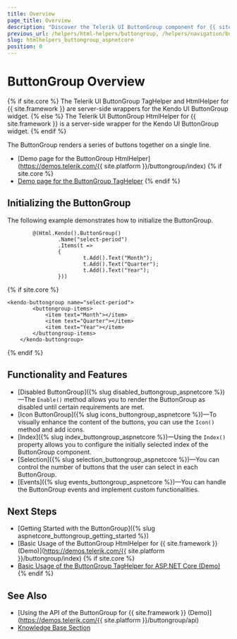 ```yaml
---
title: Overview
page_title: Overview
description: "Discover the Telerik UI ButtonGroup component for {{ site.framework }} that provides features like Icons, two selection modes, and numerous built-in configuration options."
previous_url: /helpers/html-helpers/buttongroup, /helpers/navigation/buttongroup/overview
slug: htmlhelpers_buttongroup_aspnetcore
position: 0
---
```


# ButtonGroup Overview

{% if site.core %}
The Telerik UI ButtonGroup TagHelper and HtmlHelper for {{ site.framework }} are server-side wrappers for the Kendo UI ButtonGroup widget.
{% else %}
The Telerik UI ButtonGroup HtmlHelper for {{ site.framework }} is a server-side wrapper for the Kendo UI ButtonGroup widget.
{% endif %}

The ButtonGroup renders a series of buttons together on a single line.

* [Demo page for the ButtonGroup HtmlHelper](https://demos.telerik.com/{{ site.platform }}/buttongroup/index)
{% if site.core %}
* [Demo page for the ButtonGroup TagHelper](https://demos.telerik.com/aspnet-core/buttongroup/tag-helper)
{% endif %}

## Initializing the ButtonGroup

The following example demonstrates how to initialize the ButtonGroup.

```HtmlHelper
        @(Html.Kendo().ButtonGroup()
                .Name("select-period")
                .Items(t =>
                {
                        t.Add().Text("Month");
                        t.Add().Text("Quarter");
                        t.Add().Text("Year");
                }))
```
{% if site.core %}
```TagHelper
<kendo-buttongroup name="select-period">
        <buttongroup-items>
            <item text="Month"></item>
            <item text="Quarter"></item>
            <item text="Year"></item>
        </buttongroup-items>
    </kendo-buttongroup>
```
{% endif %}


## Functionality and Features

* [Disabled ButtonGroup]({% slug disabled_buttongroup_aspnetcore %})&mdash;The `Enable()` method allows you to render the ButtonGroup as disabled until certain requirements are met.
* [Icon ButtonGroup]({% slug icons_buttongroup_aspnetcore %})&mdash;To visually enhance the content of the buttons, you can use the `Icon()` method and add icons.
* [Index]({% slug index_buttongroup_aspnetcore %})&mdash;Using the `Index()` property allows you to configure the initially selected index of the ButtonGroup component.
* [Selection]({% slug selection_buttongroup_aspnetcore %})&mdash;You can control the number of buttons that the user can select in each ButtonGroup.
* [Events]({% slug events_buttongroup_aspnetcore %})&mdash;You can handle the ButtonGroup events and implement custom functionalities.

## Next Steps

* [Getting Started with the ButtonGroup]({% slug aspnetcore_buttongroup_getting_started %})
* [Basic Usage of the ButtonGroup HtmlHelper for {{ site.framework }} (Demo)](https://demos.telerik.com/{{ site.platform }}/buttongroup/index)
{% if site.core %}
* [Basic Usage of the ButtonGroup TagHelper for ASP.NET Core (Demo)](https://demos.telerik.com/aspnet-core/buttongroup/tag-helper)
{% endif %}

## See Also

* [Using the API of the ButtonGroup for {{ site.framework }} (Demo)](https://demos.telerik.com/{{ site.platform }}/buttongroup/api)
* [Knowledge Base Section](/knowledge-base)
